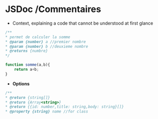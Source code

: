 # JSDoc /Commentaires

- Context, explaining a code that cannot be understood at first glance

```js
/**
* permet de calculer la somme
* @param {number} a //premier nombre
* @param {number} b //deuxieme nombre
* @returns {numbre}     
*/

function somme(a,b){
    return a+b;
}
```

- **Options**

```js
/**
* @return {string[]}
* @return {Array<string>}
* @return {{id: number,title: string,body: string}[]}
* @property {string} name //for class

```
